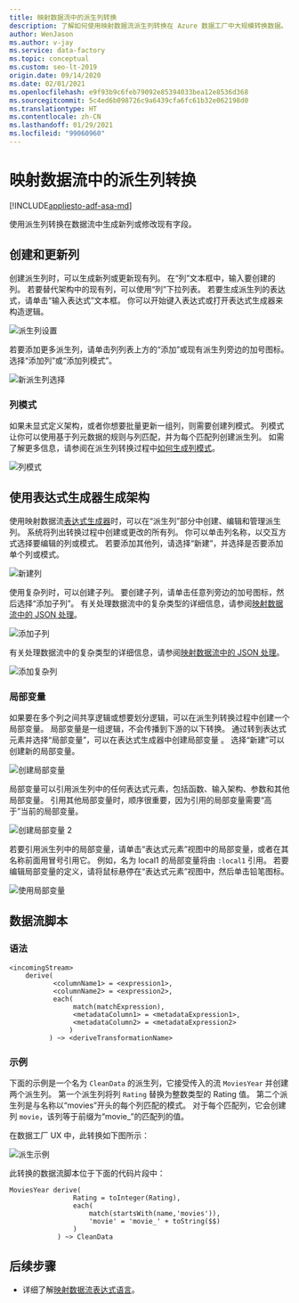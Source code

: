 ```yaml
---
title: 映射数据流中的派生列转换
description: 了解如何使用映射数据流派生列转换在 Azure 数据工厂中大规模转换数据。
author: WenJason
ms.author: v-jay
ms.service: data-factory
ms.topic: conceptual
ms.custom: seo-lt-2019
origin.date: 09/14/2020
ms.date: 02/01/2021
ms.openlocfilehash: e9f93b9c6feb79092e85394033bea12e8536d368
ms.sourcegitcommit: 5c4ed6b098726c9a6439cfa6fc61b32e062198d0
ms.translationtype: HT
ms.contentlocale: zh-CN
ms.lasthandoff: 01/29/2021
ms.locfileid: "99060960"
---
```

# <a name="derived-column-transformation-in-mapping-data-flow"></a>映射数据流中的派生列转换

[!INCLUDE[appliesto-adf-asa-md](includes/appliesto-adf-asa-md.md)]

使用派生列转换在数据流中生成新列或修改现有字段。

## <a name="create-and-update-columns"></a>创建和更新列

创建派生列时，可以生成新列或更新现有列。 在“列”文本框中，输入要创建的列。 若要替代架构中的现有列，可以使用“列”下拉列表。 若要生成派生列的表达式，请单击“输入表达式”文本框。 你可以开始键入表达式或打开表达式生成器来构造逻辑。

![派生列设置](media/data-flow/create-derive-column.png "派生列设置")

若要添加更多派生列，请单击列列表上方的“添加”或现有派生列旁边的加号图标。 选择“添加列”或“添加列模式”。

![新派生列选择](media/data-flow/add-derived-column.png "新派生列选择")

### <a name="column-patterns"></a>列模式

如果未显式定义架构，或者你想要批量更新一组列，则需要创建列模式。 列模式让你可以使用基于列元数据的规则与列匹配，并为每个匹配列创建派生列。 如需了解更多信息，请参阅在派生列转换过程中[如何生成列模式](concepts-data-flow-column-pattern.md#column-patterns-in-derived-column-and-aggregate)。

![列模式](media/data-flow/column-pattern-derive.png "列模式")

## <a name="building-schemas-using-the-expression-builder"></a>使用表达式生成器生成架构

使用映射数据流[表达式生成器](concepts-data-flow-expression-builder.md)时，可以在“派生列”部分中创建、编辑和管理派生列。 系统将列出转换过程中创建或更改的所有列。 你可以单击列名称，以交互方式选择要编辑的列或模式。 若要添加其他列，请选择“新建”，并选择是否要添加单个列或模式。

![新建列](media/data-flow/derive-add-column.png "新建列")

使用复杂列时，可以创建子列。 要创建子列，请单击任意列旁边的加号图标，然后选择“添加子列”。 有关处理数据流中的复杂类型的详细信息，请参阅[映射数据流中的 JSON 处理](format-json.md#mapping-data-flow-properties)。

![添加子列](media/data-flow/derive-add-subcolumn.png "添加子列")

有关处理数据流中的复杂类型的详细信息，请参阅[映射数据流中的 JSON 处理](format-json.md#mapping-data-flow-properties)。

![添加复杂列](media/data-flow/derive-complex-column.png "添加列")

### <a name="locals"></a>局部变量

如果要在多个列之间共享逻辑或想要划分逻辑，可以在派生列转换过程中创建一个局部变量。 局部变量是一组逻辑，不会传播到下游的以下转换。 通过转到表达式元素并选择“局部变量”，可以在表达式生成器中创建局部变量 。 选择“新建”可以创建新的局部变量。

![创建局部变量](media/data-flow/create-local.png "创建局部变量")

局部变量可以引用派生列中的任何表达式元素，包括函数、输入架构、参数和其他局部变量。 引用其他局部变量时，顺序很重要，因为引用的局部变量需要“高于”当前的局部变量。

![创建局部变量 2](media/data-flow/create-local-2.png "创建局部变量 2")

若要引用派生列中的局部变量，请单击“表达式元素”视图中的局部变量，或者在其名称前面用冒号引用它。 例如，名为 local1 的局部变量将由 `:local1` 引用。 若要编辑局部变量的定义，请将鼠标悬停在“表达式元素”视图中，然后单击铅笔图标。

![使用局部变量](media/data-flow/using-locals.png "使用局部变量")

## <a name="data-flow-script"></a>数据流脚本

### <a name="syntax"></a>语法

```
<incomingStream>
    derive(
           <columnName1> = <expression1>,
           <columnName2> = <expression2>,
           each(
                match(matchExpression),
                <metadataColumn1> = <metadataExpression1>,
                <metadataColumn2> = <metadataExpression2>
               )
          ) ~> <deriveTransformationName>
```

### <a name="example"></a>示例

下面的示例是一个名为 `CleanData` 的派生列，它接受传入的流 `MoviesYear` 并创建两个派生列。 第一个派生列将列 `Rating` 替换为整数类型的 Rating 值。 第二个派生列是与名称以“movies”开头的每个列匹配的模式。 对于每个匹配列，它会创建列 `movie`，该列等于前缀为“movie_”的匹配列的值。 

在数据工厂 UX 中，此转换如下图所示：

![派生示例](media/data-flow/derive-script.png "派生示例")

此转换的数据流脚本位于下面的代码片段中：

```
MoviesYear derive(
                Rating = toInteger(Rating),
                each(
                    match(startsWith(name,'movies')),
                    'movie' = 'movie_' + toString($$)
                )
            ) ~> CleanData
```

## <a name="next-steps"></a>后续步骤

- 详细了解[映射数据流表达式语言](data-flow-expression-functions.md)。
